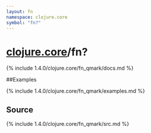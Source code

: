 ```yaml
---
layout: fn
namespace: clojure.core
symbol: "fn?"
---
```


# [clojure.core](../)/fn?

{% include 1.4.0/clojure.core/fn_qmark/docs.md %}

##Examples

{% include 1.4.0/clojure.core/fn_qmark/examples.md %}
## Source
{% include 1.4.0/clojure.core/fn_qmark/src.md %}

